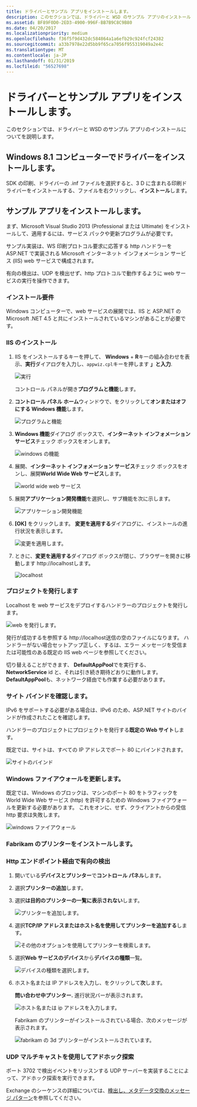 ```yaml
---
title: ドライバーとサンプル アプリをインストールします。
description: このセクションでは、ドライバーと WSD のサンプル アプリのインストールについてを説明します。
ms.assetid: BF89F0D0-2ED3-4900-996F-BB7B9C8C9B80
ms.date: 04/20/2017
ms.localizationpriority: medium
ms.openlocfilehash: f36f5f9d432dc584864a1a6efb29c924fcf24382
ms.sourcegitcommit: a33b7978e22d5bb9f65ca7056f955319049a2e4c
ms.translationtype: MT
ms.contentlocale: ja-JP
ms.lasthandoff: 01/31/2019
ms.locfileid: "56527698"
---
```

# <a name="install-the-driver-and-sample-app"></a>ドライバーとサンプル アプリをインストールします。


このセクションでは、ドライバーと WSD のサンプル アプリのインストールについてを説明します。

## <a name="install-the-driver-on-a-windows81-machine"></a>Windows 8.1 コンピューターでドライバーをインストールします。


SDK の印刷、ドライバーの .inf ファイルを選択すると、3 D に含まれる印刷ドライバーをインストールする、ファイルを右クリックし、**インストール**します。

## <a name="install-the-sample-app"></a>サンプル アプリをインストールします。


まず、Microsoft Visual Studio 2013 (Professional または Ultimate) をインストールして、適用するには、サービス パックや更新プログラムが必要です。

サンプル実装は、WS 印刷プロトコル要求に応答する http ハンドラーを ASP.NET で実装される Microsoft インターネット インフォメーション サービス (IIS) web サービスで構成されます。

有向の検出は、UDP を検出せず、http プロトコルで動作するように web サービスの実行を操作できます。

### <a name="installation-requirements"></a>インストール要件

Windows コンピューターで、web サービスの展開では、IIS と ASP.NET の Microsoft .NET 4.5 と共にインストールされているマシンがあることが必要です。

### <a name="install-iis"></a>IIS のインストール

1.  IIS をインストールするキーを押して、 **Windows** + **R**キーの組み合わせを表示、**実行**ダイアログを入力し、`appwiz.cpl`キーを押します **」と入力**.

    ![実行](images/wsd-app-1.png)

    コントロール パネルが開き**プログラムと機能**します。

2.  **コントロール パネル ホーム**ウィンドウで、をクリックして**オンまたはオフにする Windows 機能**します。

    ![プログラムと機能](images/wsd-app-2.png)

3.  **Windows 機能**ダイアログ ボックスで、**インターネット インフォメーション サービス**チェック ボックスをオンします。

    ![windows の機能](images/wsd-app-3.png)

4.  展開、**インターネット インフォメーション サービス**チェック ボックスをオンし、展開**World Wide Web サービス**します。

    ![world wide web サービス](images/wsd-app-4.png)

5.  展開**アプリケーション開発機能**を選択し、サブ機能を次に示します。

    ![アプリケーション開発機能](images/wsd-app-5.png)

6.  **[OK]** をクリックします。 **変更を適用する**ダイアログに、インストールの進行状況を表示します。

    ![変更を適用します。](images/wsd-app-6.png)

7.  ときに、**変更を適用する**ダイアログ ボックスが閉じ、ブラウザーを開きに移動します http://localhostします。

    ![localhost](images/wsd-app-7.png)

### <a name="publish-the-project"></a>プロジェクトを発行します

Localhost を web サービスをデプロイするハンドラーのプロジェクトを発行します。

![web を発行します。](images/wsd-app-8.png)

発行が成功するを参照する http://localhost送信の空のファイルになります。 ハンドラーがない場合セットアップ正しく、するは、エラー メッセージを受信または可能性のある既定の IIS web ページを参照してください。

切り替えることができます、 **DefaultAppPool**でを実行する、 **NetworkService** id と、それは引き続き期待どおりに動作します。 **DefaultAppPool**も、ネットワーク経由でも作業する必要があります。

### <a name="verify-site-bindings"></a>サイト バインドを確認します。

IPv6 をサポートする必要がある場合は、IPv6 のため、ASP.NET サイトのバインドが作成されたことを確認します。

ハンドラーのプロジェクトにプロジェクトを発行する**既定の Web サイト**します。

既定では、サイトは、すべての IP アドレスでポート 80 にバインドされます。

![サイトのバインド](images/wsd-app-9.png)

### <a name="update-windows-firewall"></a>Windows ファイアウォールを更新します。

既定では、Windows のブロックは、マシンのポート 80 をトラフィックを World Wide Web サービス (http) を許可するための Windows ファイアウォールを更新する必要があります。 これをオンに、せず、クライアントからの受信 http 要求は失敗します。

![windows ファイアウォール](images/wsd-app-10.png)

### <a name="install-the-fabrikam-printer"></a>Fabrikam のプリンターをインストールします。

### <a name="directed-discovery-via-http-endpoint"></a>Http エンドポイント経由で有向の検出

1.  開いている**デバイスとプリンター**で**コントロール パネル**します。

2.  選択**プリンターの追加**します。

3.  選択**は目的のプリンターの一覧に表示されない**します。

    ![プリンターを追加します。](images/wsd-app-11.png)

4.  選択**TCP/IP アドレスまたはホスト名を使用してプリンターを追加する**します。

    ![その他のオプションを使用してプリンターを検索します。](images/wsd-app-12.png)

5.  選択**Web サービスのデバイス**から**デバイスの種類**一覧。

    ![デバイスの種類を選択します。](images/wsd-app-13.png)

6.  ホスト名または IP アドレスを入力し、をクリックして**次**します。

    **問い合わせ中プリンター.** 進行状況バーが表示されます。

    ![ホスト名または ip アドレスを入力します。](images/wsd-app-14.png)

    Fabrikam のプリンターがインストールされている場合、次のメッセージが表示されます。

    ![fabrikam の 3d プリンターがインストールされています。](images/wsd-app-15.png)

### <a name="ad-hoc-discovery-via-udp-multicast"></a>UDP マルチキャストを使用してアドホック探索

ポート 3702 で検出イベントをリッスンする UDP サーバーを実装することによって、アドホック探索を実行できます。

Exchange のシーケンスの詳細については、[検出し、メタデータ交換のメッセージ パターン](https://msdn.microsoft.com/library/windows/desktop/bb513677.aspx)を参照してください。

 

 





